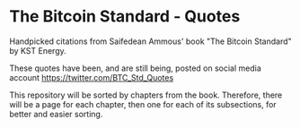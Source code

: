 # The Bitcoin Standard - Quotes
Handpicked citations from Saifedean Ammous' book "The Bitcoin Standard" by KST Energy.

These quotes have been, and are still being, posted on social media account https://twitter.com/BTC_Std_Quotes

This repository will be sorted by chapters from the book. Therefore, there will be a page for each chapter, then one for each of its subsections, for better and easier sorting.
